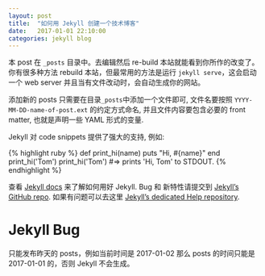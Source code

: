 ```yaml
---
layout: post
title:  "如何用 Jekyll 创建一个技术博客"
date:   2017-01-01 22:10:00
categories: jekyll blog
---
```

本 post 在 `_posts` 目录中。去编辑然后 re-build 本站就能看到你所作的改变了。 你有很多种方法 rebuild 本站，但最常用的方法是运行 `jekyll serve`，这会启动一个 web server 并且当有文件改动时，会自动生成你的网站。

添加新的 posts 只需要在目录`_posts`中添加一个文件即可, 文件名要按照 `YYYY-MM-DD-name-of-post.ext` 的约定方式命名, 并且文件内容要包含必要的 front matter, 也就是声明一些 YAML 形式的变量.

Jekyll 对 code snippets 提供了强大的支持, 例如:

{% highlight ruby %}
def print_hi(name)
  puts "Hi, #{name}"
end
print_hi('Tom')
print_hi('Tom')
#=> prints 'Hi, Tom' to STDOUT.
{% endhighlight %}

查看 [Jekyll docs][jekyll] 来了解如何用好 Jekyll. Bug 和 新特性请提交到 [Jekyll’s GitHub repo][jekyll-gh]. 如果有问题可以去这里 [Jekyll’s dedicated Help repository][jekyll-help].

# Jekyll Bug

只能发布昨天的 posts，例如当前时间是 2017-01-02 那么 posts 的时间只能是 2017-01-01 的，否则 Jekyll 不会生成。


[jekyll]:      http://jekyllrb.com
[jekyll-gh]:   https://github.com/jekyll/jekyll
[jekyll-help]: https://github.com/jekyll/jekyll-help
